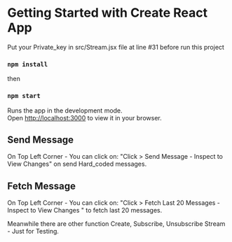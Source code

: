 # Getting Started with Create React App

Put your Private_key in src/Stream.jsx file at line #31 before run this project

### `npm install`

then

### `npm start`

Runs the app in the development mode.\
Open [http://localhost:3000](http://localhost:3000) to view it in your browser.

## Send Message

On Top Left Corner - You can click on: "Click > Send Message - Inspect to View Changes" on send Hard_coded messages.

## Fetch Message

On Top Left Corner - You can click on: "Click > Fetch Last 20 Messages - Inspect to View Changes
" to fetch last 20 messages.

Meanwhile there are other function Create, Subscribe, Unsubscribe Stream - Just for Testing.
